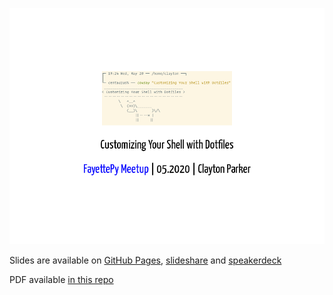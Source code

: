 ![intro slide](first_slide.png)

Slides are available on [GitHub Pages][gh-pages], [slideshare][slides-slideshare] and [speakerdeck][slides-speakerdeck]

PDF available [in this repo][slides-pdf]

[gh-pages]: https://claytron.github.io/customize-your-shell-with-dotfiles/remark.html
[slides-slideshare]: https://www.slideshare.net/claytron/customizing-your-shell-with-dotfiles
[slides-speakerdeck]: https://speakerdeck.com/claytron/customizing-your-shell-with-dotfiles
[slides-pdf]: CustomizingYourShellWithDotfiles.pdf
